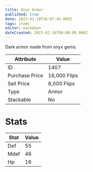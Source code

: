 ```yaml
---
title: Onyx Armor
published: true
date: 2023-02-18T16:07:45.000Z
tags: items
editor: markdown
dateCreated: 2023-02-16T00:00:00.000Z
---
```


Dark armor made from onyx gems.

|Attribute|Value|
|-|-|
|ID|1407|
|Purchase Price|16,000 Flips|
|Sell Price|8,000 Flips|
|Type|Armor|
|Stackable|No|

# Stats
|Stat|Value|
|-|-|
|Def|55|
|Mdef|46|
|Hp|16|
